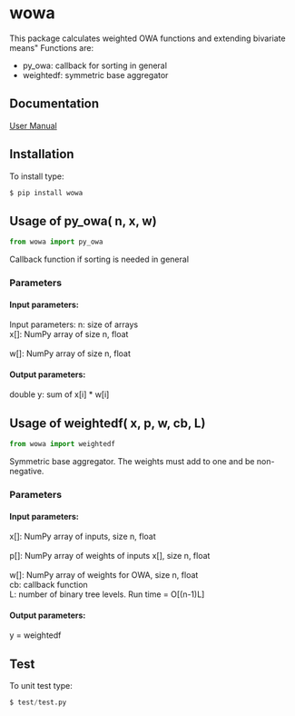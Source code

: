 # wowa
This package calculates weighted OWA functions and extending bivariate means" Functions are:
- py_owa: callback for sorting in general 
- weightedf: symmetric base aggregator 

## Documentation
[User Manual](https://github.com/nhenseler/wowa/blob/main/docs/wowa-theory.pdf)

## Installation
To install type:
```python
$ pip install wowa
```
## Usage of py_owa( n, x, w)
```python
from wowa import py_owa
```
Callback function if sorting is needed in general 
### Parameters
#### Input parameters:
Input parameters:
n: size of arrays<br>
x[]: NumPy array of size n, float<br>   
w[]: NumPy array of size n, float<br>
#### Output parameters:
double y: sum of x[i] * w[i]  

## Usage of weightedf( x, p, w, cb, L)
```python
from wowa import weightedf 
```
Symmetric base aggregator. The weights must add to one and be non-negative.
### Parameters
#### Input parameters:
x[]: NumPy array of inputs, size n, float<br>   
p[]: NumPy array of weights of inputs x[], size n, float<br>   
w[]: NumPy array of weights for OWA, size n, float<br> 
cb: callback function<br>
L: number of binary tree levels. Run time = O[(n-1)L]  
#### Output parameters:
y = weightedf<br>

## Test
To unit test type:
```python
$ test/test.py
```